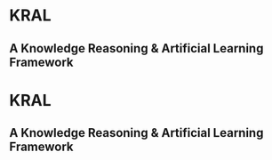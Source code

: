 KRAL
====
A Knowledge Reasoning & Artificial Learning Framework
----

# KRAL
## A Knowledge Reasoning & Artificial Learning Framework
